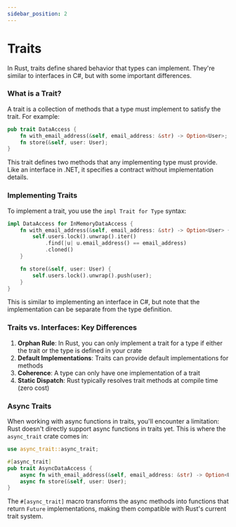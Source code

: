 ```yaml
---
sidebar_position: 2
---
```


# Traits

In Rust, traits define shared behavior that types can implement. They're similar to interfaces in C#, but with some important differences.

### What is a Trait?

A trait is a collection of methods that a type must implement to satisfy the trait. For example:

```rust showLineNumbers
pub trait DataAccess {
    fn with_email_address(&self, email_address: &str) -> Option<User>;
    fn store(&self, user: User);
}
```

This trait defines two methods that any implementing type must provide. Like an interface in .NET, it specifies a contract without implementation details.

### Implementing Traits

To implement a trait, you use the `impl Trait for Type` syntax:

```rust showLineNumbers
impl DataAccess for InMemoryDataAccess {
    fn with_email_address(&self, email_address: &str) -> Option<User> {
        self.users.lock().unwrap().iter()
            .find(|u| u.email_address() == email_address)
            .cloned()
    }

    fn store(&self, user: User) {
        self.users.lock().unwrap().push(user);
    }
}
```

This is similar to implementing an interface in C#, but note that the implementation can be separate from the type definition.

### Traits vs. Interfaces: Key Differences

1. **Orphan Rule**: In Rust, you can only implement a trait for a type if either the trait or the type is defined in your crate
2. **Default Implementations**: Traits can provide default implementations for methods
3. **Coherence**: A type can only have one implementation of a trait
4. **Static Dispatch**: Rust typically resolves trait methods at compile time (zero cost)

### Async Traits

When working with async functions in traits, you'll encounter a limitation: Rust doesn't directly support async functions in traits yet. This is where the `async_trait` crate comes in:

```rust showLineNumbers
use async_trait::async_trait;

#[async_trait]
pub trait AsyncDataAccess {
    async fn with_email_address(&self, email_address: &str) -> Option<User>;
    async fn store(&self, user: User);
}
```

The `#[async_trait]` macro transforms the async methods into functions that return `Future` implementations, making them compatible with Rust's current trait system.